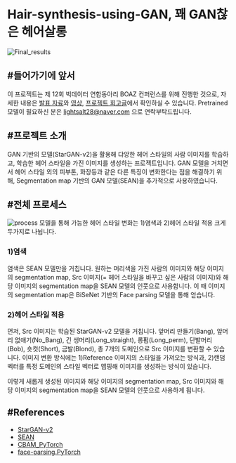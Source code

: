 # Hair-synthesis-using-GAN, 꽤 GAN찮은 헤어살롱

![Final_results](./assets/final_results.png)


## #들어가기에 앞서
이 프로젝트는 제 12회 빅데이터 연합동아리 BOAZ 컨퍼런스를 위해 진행한 것으로, 자세한 내용은 [발표 자료](https://www.slideshare.net/BOAZbigdata/12-boaz-gan)와 [영상](https://www.youtube.com/watch?v=v9WjCrZEFeU&t=8s), [프로젝트 회고글](https://comlini8-8.tistory.com/49)에서 확인하실 수 있습니다. Pretrained 모델이 필요하신 분은 lightsalt28@naver.com 으로 연락부탁드립니다.

## #프로젝트 소개
GAN 기반의 모델(StarGAN-v2)을 활용해 댜앙한 헤어 스타일의 사람 이미지를 학습하고, 학습한 헤어 스타일을 가진 이미지를 생성하는 프로젝트입니다. GAN 모델을 거치면서 헤어 스타일 외의 피부톤, 화장등과 같은 다른 특징이 변화한다는 점을 해결하기 위해, Segmentation map 기반의 GAN 모델(SEAN)을 추가적으로 사용하였습니다.<br>

## #전체 프로세스
![process](./assets/process.png)
모델을 통해 가능한 헤어 스타일 변화는 1)염색과 2)헤어 스타일 적용 크게 두가지로 나뉩니다. 

### 1)염색
염색은 SEAN 모델만을 거칩니다. 원하는 머리색을 가진 사람의 이미지와 해당 이미지의 segmentation map, Src 이미지(= 헤어 스타일을 바꾸고 싶은 사람의 이미지)와 해당 이미지의 segmentation map을 SEAN 모델의 인풋으로 사용합니다. 이 때 이미지의 segmentation map은 BiSeNet 기반의 Face parsing 모델을 통해 얻습니다.


### 2)헤어 스타일 적용
먼저, Src 이미지는 학습된 StarGAN-v2 모델을 거칩니다. 앞머리 만들기(Bang), 앞머리 없애기(No_Bang), 긴 생머리(Long_straight), 롱펌(Long_perm), 단발머리(Bob), 숏컷(Short), 금발(Blond), 총 7개의 도메인으로 Src 이미지를 변환할 수 있습니다. 이미지 변환 방식에는 1)Reference 이미지의 스타일을 가져오는 방식과, 2)랜덤 벡터를 특정 도메인의 스타일 벡터로 맵핑해 이미지를 생성하는 방식이 있습니다.<br>

이렇게 새롭게 생성된 이미지와 해당 이미지의 segmentation map, Src 이미지와 해당 이미지의 segmentation map을 SEAN 모델의 인풋으로 사용하게 됩니다.

## #References
- [StarGAN-v2](https://github.com/clovaai/stargan-v2)
- [SEAN](https://github.com/ZPdesu/SEAN)
- [CBAM_PyTorch](https://github.com/luuuyi/CBAM.PyTorch)
- [face-parsing.PyTorch](https://github.com/zllrunning/face-parsing.PyTorch)
